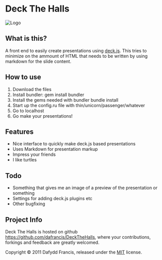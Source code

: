 # Deck The Halls
![Logo](i.imgur.com/K4V2C.png)

## What is this?
A front end to easily create presentations using [deck.js](http://imakewebthings.github.com/deck.js/). 
This tries to minimize on the ammount of HTML that needs to be written by using markdown for the slide
content.

## How to use

1. Download the files
2. Install bundler:
    gem install bundler
3. Install the gems needed with bundler
    bundle install
4. Start up the config.ru file with thin/unicorn/passenger/whatever
5. Go to localhost
6. Go make your presentations!

## Features

* Nice interface to quickly make deck.js based presentations
* Uses Markdown for presentation markup
* Impress your friends
* I like turtles

## Todo

* Something that gives me an image of a preview of the presentation or something
* Settings for adding deck.js plugins etc
* Other bugfixing

## Project Info

Deck The Halls is hosted on github https://github.com/dafrancis/DeckTheHalls, where your contributions, forkings and feedback are greatly welcomed.

Copyright &copy; 2011 Dafydd Francis, released under the [MIT](http://en.wikipedia.org/wiki/MIT_License) license.

